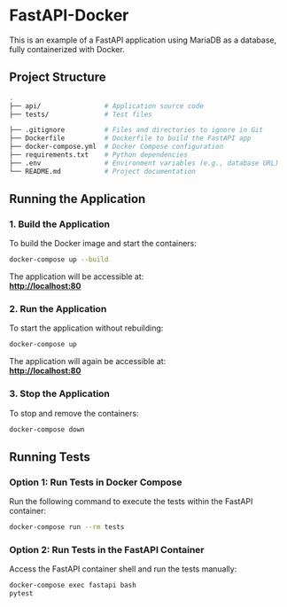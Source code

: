 # FastAPI-Docker

This is an example of a FastAPI application using MariaDB as a database, fully containerized with Docker.

## Project Structure

```bash
.
├── api/                # Application source code
├── tests/              # Test files

├── .gitignore          # Files and directories to ignore in Git
├── Dockerfile          # Dockerfile to build the FastAPI app
├── docker-compose.yml  # Docker Compose configuration
├── requirements.txt    # Python dependencies
├── .env                # Environment variables (e.g., database URL)
└── README.md           # Project documentation
```

## Running the Application

### 1. Build the Application

To build the Docker image and start the containers:

```bash
docker-compose up --build
```

The application will be accessible at:  
**[http://localhost:80](http://localhost:80)**

### 2. Run the Application

To start the application without rebuilding:

```bash
docker-compose up
```

The application will again be accessible at:  
**[http://localhost:80](http://localhost:80)**

### 3. Stop the Application

To stop and remove the containers:

```bash
docker-compose down
```

## Running Tests

### Option 1: Run Tests in Docker Compose

Run the following command to execute the tests within the FastAPI container:

```bash
docker-compose run --rm tests
```

### Option 2: Run Tests in the FastAPI Container

Access the FastAPI container shell and run the tests manually:

```bash
docker-compose exec fastapi bash
pytest
```
